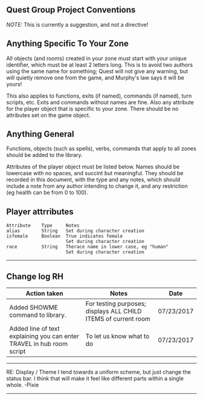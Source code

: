 
Quest Group Project Conventions
-------------------------------


_NOTE:_ This is currently a suggestion, and not a directive!


Anything Specific To Your Zone
------------------------------

All objects (and rooms) created in your zone must start with your unique identifier, which must be at least 2 letters long. This is to avoid two authors using the same name for something; Quest will not give any warning, but will quietly remove one from the game, and Murphy's law says it will be yours!

This also applies to functions, exits (if named), commands (if named), turn scripts, etc. Exits and commands without names are fine. Also any attribute for the player object that is specific to your zone. There should be no attributes set on the game object.


Anything General
----------------


Functions, objects (such as spells), verbs, commands that apply to all zones should be added to the library.

Attributes of the player object must be listed below. Names should be lowercase with no spaces, and succint but meaningful. They should be recorded in this document, with the type and any notes, which should include a note from any author intending to change it, and any restriction (eg health can be from 0 to 100).


Player attrributes
------------------

```
Attribute    Type     Notes
alias        String   Set during character creation
isfemale     Boolean  True indicates female
                      Set during character creation
race         String   Therace name in lower case, eg "human"
                      Set during character creation
```

---

Change log RH
---

|Action taken|Notes|Date|
|--|-|-|
|Added SHOWME command to library.|For testing purposes; displays ALL CHILD ITEMS of current room|07/23/2017|
|Added line of text explaining you can enter TRAVEL in hub room script|To let us know what to do|07/23/2017|


---
RE: Display / Theme
I tend towards a uniform scheme, but just change the status bar. I think that will make it feel like different parts within a single whole.
-Pixie

----

